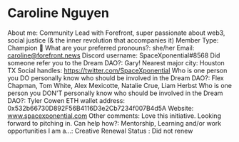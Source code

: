 # Caroline Nguyen

About me: Community Lead with Forefront, super passionate about web3, social justice (& the inner revolution that accompanies it)
Member Type: Champion 🙌
What are your preferred pronouns?: she/her
Email: caroline@forefront.news
Discord username: SpaceXponential#8568
Did someone refer you to the Dream DAO?: Gary! 
Nearest major city: Houston TX
Social handles: https://twitter.com/SpaceXponential
Who is one person you DO personally know who should be involved in the Dream DAO?: Flex Chapman, Tom White, Alex Mexicotte, Natalie Crue, Liam Herbst
Who is one person you DON'T personally know who should be involved in the Dream DAO?: Tyler Cowen
ETH wallet address: 0x532b66730D892F56B4116D3e2Cb7234f007B4d5A
Website: www.spacexponential.com
Other comments: Love this initiative. Looking forward to pitching in.
Can help how?: Mentorship, Learning and/or work opportunities
I am a...: Creative
Renewal Status : Did not renew